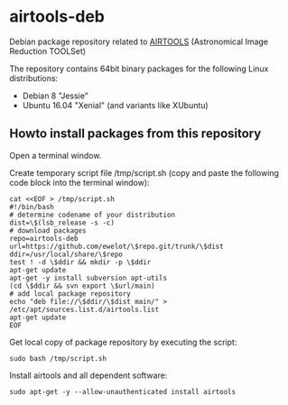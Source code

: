 # airtools-deb
Debian package repository related to [AIRTOOLS](https://github.com/ewelot/airtools)
(Astronomical Image Reduction TOOLSet)  

The repository contains 64bit binary packages for the following Linux distributions:  
  - Debian 8 "Jessie"  
  - Ubuntu 16.04 "Xenial" (and variants like XUbuntu)


## Howto install packages from this repository

Open a terminal window.

Create temporary script file /tmp/script.sh (copy and paste the following code
block into the terminal window):
```
cat <<EOF > /tmp/script.sh
#!/bin/bash
# determine codename of your distribution
dist=\$(lsb_release -s -c)
# download packages
repo=airtools-deb
url=https://github.com/ewelot/\$repo.git/trunk/\$dist
ddir=/usr/local/share/\$repo
test ! -d \$ddir && mkdir -p \$ddir
apt-get update
apt-get -y install subversion apt-utils
(cd \$ddir && svn export \$url/main)
# add local package repository
echo "deb file://\$ddir/\$dist main/" > /etc/apt/sources.list.d/airtools.list
apt-get update  
EOF
```

Get local copy of package repository by executing the script:
```
sudo bash /tmp/script.sh
```

Install airtools and all dependent software:
```
sudo apt-get -y --allow-unauthenticated install airtools
```
